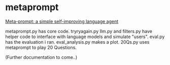 # metaprompt
[Meta-prompt: a simple self-improving language agent](https://open.substack.com/pub/noahgoodman/p/meta-prompt-a-simple-self-improving?r=n88hp&utm_campaign=post&utm_medium=web)

metaprompt.py has core code.
tryryagain.py llm.py and filters.py have helper code to interface with language models and simulate "users".
eval.py has the evaluation i ran. eval_analysis.py makes a plot.
20Qs.py uses metaprompt to play 20 Questions.

(Further documentation to come..)
